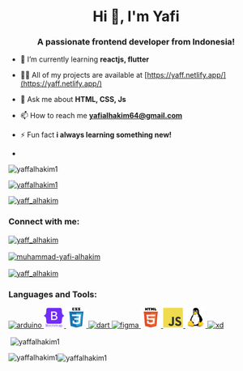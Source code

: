 <h1 align="center">Hi 👋, I'm Yafi</h1>
<h3 align="center">A passionate frontend developer from Indonesia!</h3>

- 🌱 I’m currently learning **reactjs, flutter**

- 👨‍💻 All of my projects are available at [https://yaff.netlify.app/](https://yaff.netlify.app/)

- 💬 Ask me about **HTML, CSS, Js**

- 📫 How to reach me **yafialhakim64@gmail.com**

- ⚡ Fun fact **i always learning something new!**
- 

<p align="left"> <img src="https://komarev.com/ghpvc/?username=yaffalhakim1&label=Profile%20views&color=0e75b6&style=flat" alt="yaffalhakim1" /> </p>

<p align="left"> <a href="https://github.com/ryo-ma/github-profile-trophy"><img src="https://github-profile-trophy.vercel.app/?username=yaffalhakim1" alt="yaffalhakim1" /></a> </p>

<p align="left"> <a href="https://twitter.com/yaff_alhakim" target="blank"><img src="https://img.shields.io/twitter/follow/yaff_alhakim?logo=twitter&style=for-the-badge" alt="yaff_alhakim" /></a> </p>



<h3 align="left">Connect with me:</h3>
<p align="left">
<a href="https://twitter.com/yaff_alhakim" target="blank"><img align="center" src="https://raw.githubusercontent.com/rahuldkjain/github-profile-readme-generator/neutral-icons/src/images/icons/Social/twitter.svg" alt="yaff_alhakim" height="30" width="40" /></a>
  
<a href="https://linkedin.com/in/muhammad-yafi-alhakim" target="blank"><img align="center" src="https://raw.githubusercontent.com/rahuldkjain/github-profile-readme-generator/neutral-icons/src/images/icons/Social/linked-in-alt.svg" alt="muhammad-yafi-alhakim" height="30" width="40" /></a>

<a href="https://instagram.com/yaff_alhakim" target="blank"><img align="center" src="https://raw.githubusercontent.com/rahuldkjain/github-profile-readme-generator/neutral-icons/src/images/icons/Social/instagram.svg" alt="yaff_alhakim" height="30" width="40" /></a>
</p>

<h3 align="left">Languages and Tools:</h3>
<p align="left"> <a href="https://www.arduino.cc/" target="_blank"> <img src="https://cdn.worldvectorlogo.com/logos/arduino-1.svg" alt="arduino" width="40" height="40"/> </a> <a href="https://getbootstrap.com" target="_blank"> <img src="https://raw.githubusercontent.com/devicons/devicon/master/icons/bootstrap/bootstrap-plain-wordmark.svg" alt="bootstrap" width="40" height="40"/> </a> <a href="https://www.w3schools.com/css/" target="_blank"> <img src="https://raw.githubusercontent.com/devicons/devicon/master/icons/css3/css3-original-wordmark.svg" alt="css3" width="40" height="40"/> </a> <a href="https://dart.dev" target="_blank"> <img src="https://www.vectorlogo.zone/logos/dartlang/dartlang-icon.svg" alt="dart" width="40" height="40"/> </a> <a href="https://www.figma.com/" target="_blank"> <img src="https://www.vectorlogo.zone/logos/figma/figma-icon.svg" alt="figma" width="40" height="40"/> </a> <a href="https://www.w3.org/html/" target="_blank"> <img src="https://raw.githubusercontent.com/devicons/devicon/master/icons/html5/html5-original-wordmark.svg" alt="html5" width="40" height="40"/> </a> <a href="https://developer.mozilla.org/en-US/docs/Web/JavaScript" target="_blank"> <img src="https://raw.githubusercontent.com/devicons/devicon/master/icons/javascript/javascript-original.svg" alt="javascript" width="40" height="40"/> </a> <a href="https://www.linux.org/" target="_blank"> <img src="https://raw.githubusercontent.com/devicons/devicon/master/icons/linux/linux-original.svg" alt="linux" width="40" height="40"/> </a> <a href="https://www.adobe.com/products/xd.html" target="_blank"> <img src="https://cdn.worldvectorlogo.com/logos/adobe-xd.svg" alt="xd" width="40" height="40"/> </a> </p>

<p>&nbsp;<img align="center" src="https://github-readme-stats.vercel.app/api?username=yaffalhakim1&show_icons=true&locale=en" alt="yaffalhakim1" /></p>

<p><img align="left" src="https://github-readme-stats.vercel.app/api/top-langs?username=yaffalhakim1&show_icons=true&locale=en&layout=compact" alt="yaffalhakim1" /></p>

<p><img align="center" src="https://github-readme-streak-stats.herokuapp.com/?user=yaffalhakim1&" alt="yaffalhakim1" /></p>
